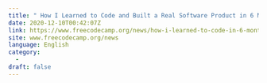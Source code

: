 ```yaml
---
title: " How I Learned to Code and Built a Real Software Product in 6 Months "
date: 2020-12-10T00:42:07Z
link: https://www.freecodecamp.org/news/how-i-learned-to-code-in-6-months/?utm_medium=RSS&utm_source=news.12bit.vn
site: www.freecodecamp.org/news
language: English
category:
  -   
draft: false
---
```

